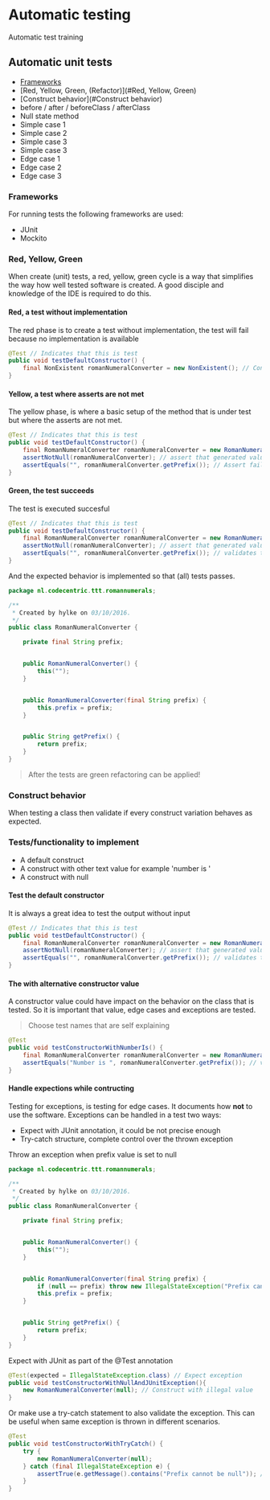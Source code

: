 # Automatic testing

Automatic test training

## Automatic unit tests

- [Frameworks](#Frameworks)
- [Red, Yellow, Green, (Refactor)](#Red, Yellow, Green)
- [Construct behavior](#Construct behavior)
- before / after / beforeClass / afterClass
- Null state method
- Simple case 1
- Simple case 2
- Simple case 3
- Simple case 3
- Edge case 1
- Edge case 2
- Edge case 3

### Frameworks

For running tests the following frameworks are used:

- JUnit
- Mockito

### Red, Yellow, Green

When create (unit) tests, a red, yellow, green cycle is a way that 
simplifies the way how well tested software is created. A good disciple and 
knowledge of the IDE is required to do this.

#### Red, a test without implementation

The red phase is to create a test without implementation, the test will fail 
because no implementation is available

```java
@Test // Indicates that this is test
public void testDefaultConstructor() {
    final NonExistent romanNumeralConverter = new NonExistent(); // Construct of class instance
}
```

#### Yellow, a test where asserts are not met

The yellow phase, is where a basic setup of the method that is under test 
but where the asserts are not met.

```java 
@Test // Indicates that this is test
public void testDefaultConstructor() {
    final RomanNumeralConverter romanNumeralConverter = new RomanNumeralConverter(); // Construct of class instance
    assertNotNull(romanNumeralConverter); // assert that generated value is created
    assertEquals("", romanNumeralConverter.getPrefix()); // Assert fails when called
}
```

#### Green, the test succeeds

The test is executed succesful
```java
@Test // Indicates that this is test
public void testDefaultConstructor() {
    final RomanNumeralConverter romanNumeralConverter = new RomanNumeralConverter(); // Construct of class instance
    assertNotNull(romanNumeralConverter); // assert that generated value is created
    assertEquals("", romanNumeralConverter.getPrefix()); // validates that the default prefix is empty string
}
```
And the expected behavior is implemented so that (all) tests passes.

```java
package nl.codecentric.ttt.romannumerals;

/**
 * Created by hylke on 03/10/2016.
 */
public class RomanNumeralConverter {

    private final String prefix;


    public RomanNumeralConverter() {
        this("");
    }


    public RomanNumeralConverter(final String prefix) {
        this.prefix = prefix;
    }


    public String getPrefix() {
        return prefix;
    }
}
```

> After the tests are green refactoring can be applied!

### Construct behavior

When testing a class then validate if every construct variation behaves
as expected.

### Tests/functionality to implement

- A default construct
- A construct with other text value for example 'number is '
- A construct with null


#### Test the default constructor

It is always a great idea to test the output without input

```java
@Test // Indicates that this is test
public void testDefaultConstructor() {
    final RomanNumeralConverter romanNumeralConverter = new RomanNumeralConverter(); // Construct of class instance
    assertNotNull(romanNumeralConverter); // assert that generated value is created
    assertEquals("", romanNumeralConverter.getPrefix()); // validates that the default prefix is empty string
}
```

#### The with alternative constructor value

A constructor value could have impact on the behavior on the class that is tested. 
So it is important that value, edge cases and exceptions are tested.

> Choose test names that are self explaining
 
```java
@Test
public void testConstructorWithNumberIs() {
    final RomanNumeralConverter romanNumeralConverter = new RomanNumeralConverter("Number is "); // Construct of class instance with other constructor
    assertEquals("Number is ", romanNumeralConverter.getPrefix()); // validates that the default prefix is 'Number is '
}
```

#### Handle expections while contructing

Testing for exceptions, is testing for edge cases. It documents how **not** to use the software. 
Exceptions can be handled in a test two ways:

- Expect with JUnit annotation, it could be not precise enough
- Try-catch structure, complete control over the thrown exception


Throw an exception when prefix value is set to null

```java
package nl.codecentric.ttt.romannumerals;

/**
 * Created by hylke on 03/10/2016.
 */
public class RomanNumeralConverter {

    private final String prefix;


    public RomanNumeralConverter() {
        this("");
    }


    public RomanNumeralConverter(final String prefix) {
        if (null == prefix) throw new IllegalStateException("Prefix cannot be null");
        this.prefix = prefix;
    }


    public String getPrefix() {
        return prefix;
    }
}
```

Expect with JUnit as part of the @Test annotation

```java
@Test(expected = IllegalStateException.class) // Expect exception
public void testConstructorWithNullAndJUnitException(){
    new RomanNumeralConverter(null); // Construct with illegal value
}
```

Or make use a try-catch statement to also validate the exception. 
This can be useful when same exception is thrown in different scenarios.

```java
@Test
public void testConstructorWithTryCatch() {
    try {
        new RomanNumeralConverter(null);
    } catch (final IllegalStateException e) {
        assertTrue(e.getMessage().contains("Prefix cannot be null")); // assertEquals does not work because how different JDK append text
    }
}
```








